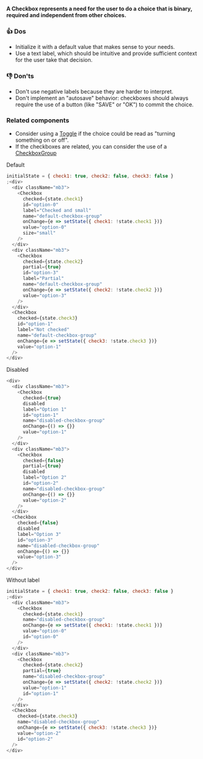 #### A Checkbox represents a need for the user to do a choice that is binary, required and independent from other choices.

### 👍 Dos

- Initialize it with a default value that makes sense to your needs.
- Use a text label, which should be intuitive and provide sufficient context for the user take that decision.

### 👎 Don'ts

- Don't use negative labels because they are harder to interpret.
- Don't implement an "autosave" behavior: checkboxes should always require the use of a button (like "SAVE" or "OK") to commit the choice.

### Related components

- Consider using a <a href="#/Components/Forms/Toggle">Toggle</a> if the choice could be read as "turning something on or off".
- If the checkboxes are related, you can consider the use of a <a href="#/Components/Forms/CheckboxGroup">CheckboxGroup</a>

Default

```js
initialState = { check1: true, check2: false, check3: false }
;<div>
  <div className="mb3">
    <Checkbox
      checked={state.check1}
      id="option-0"
      label="Checked and small"
      name="default-checkbox-group"
      onChange={e => setState({ check1: !state.check1 })}
      value="option-0"
      size="small"
    />
  </div>
  <div className="mb3">
    <Checkbox
      checked={state.check2}
      partial={true}
      id="option-3"
      label="Partial"
      name="default-checkbox-group"
      onChange={e => setState({ check2: !state.check2 })}
      value="option-3"
    />
  </div>
  <Checkbox
    checked={state.check3}
    id="option-1"
    label="Not checked"
    name="default-checkbox-group"
    onChange={e => setState({ check3: !state.check3 })}
    value="option-1"
  />
</div>
```

Disabled

```js
<div>
  <div className="mb3">
    <Checkbox
      checked={true}
      disabled
      label="Option 1"
      id="option-1"
      name="disabled-checkbox-group"
      onChange={() => {}}
      value="option-1"
    />
  </div>
  <div className="mb3">
    <Checkbox
      checked={false}
      partial={true}
      disabled
      label="Option 2"
      id="option-2"
      name="disabled-checkbox-group"
      onChange={() => {}}
      value="option-2"
    />
  </div>
  <Checkbox
    checked={false}
    disabled
    label="Option 3"
    id="option-3"
    name="disabled-checkbox-group"
    onChange={() => {}}
    value="option-3"
  />
</div>
```

Without label

```js
initialState = { check1: true, check2: false, check3: false }
;<div>
  <div className="mb3">
    <Checkbox
      checked={state.check1}
      name="disabled-checkbox-group"
      onChange={e => setState({ check1: !state.check1 })}
      value="option-0"
      id="option-0"
    />
  </div>
  <div className="mb3">
    <Checkbox
      checked={state.check2}
      partial={true}
      name="disabled-checkbox-group"
      onChange={e => setState({ check2: !state.check2 })}
      value="option-1"
      id="option-1"
    />
  </div>
  <Checkbox
    checked={state.check3}
    name="disabled-checkbox-group"
    onChange={e => setState({ check3: !state.check3 })}
    value="option-2"
    id="option-2"
  />
</div>
```
